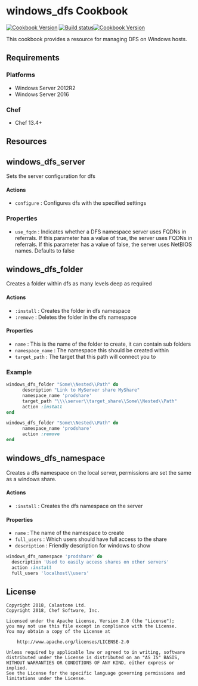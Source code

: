 # windows_dfs Cookbook

[![Cookbook Version](https://img.shields.io/cookbook/v/windows_dfs.svg)](https://supermarket.chef.io/cookbooks/windows_dfs)
[![Build status](https://ci.appveyor.com/api/projects/status/ojhleem9td663n39/branch/master?svg=true)](https://ci.appveyor.com/project/ChefWindowsCookbooks/windows-dfs/branch/master)[![Cookbook Version](https://img.shields.io/cookbook/v/windows_dfs.svg)](https://supermarket.chef.io/cookbooks/windows_dfs)

This cookbook provides a resource for managing DFS on Windows hosts.

## Requirements

### Platforms

- Windows Server 2012R2
- Windows Server 2016

### Chef

- Chef 13.4+

## Resources

## windows_dfs_server
Sets the server configuration for dfs

#### Actions

- `configure` : Configures dfs with the specified settings

### Properties

- `use_fqdn` : Indicates whether a DFS namespace server uses FQDNs in referrals. If this parameter has a value of true, the server uses FQDNs in referrals. If this parameter has a value of false, the server uses NetBIOS names. Defaults to false

## windows_dfs_folder

Creates a folder within dfs as many levels deep as required

#### Actions

- `:install` : Creates the folder in dfs namespace
- `:remove` : Deletes the folder in the dfs namespace

#### Properties

- `name` : This is the name of the folder to create, it can contain sub folders
- `namespace_name` : The namespace this should be created within
- `target_path` : The target that this path will connect you to

### Example

```ruby
windows_dfs_folder "Some\\Nested\\Path" do
      description "Link to MyServer share MyShare"
      namespace_name 'prodshare'
      target_path "\\\\server\\target_share\\Some\\Nested\\Path"
      action :install
end
```

```ruby
windows_dfs_folder "Some\\Nested\\Path" do
      namespace_name 'prodshare'
      action :remove
end
```

## windows_dfs_namespace

Creates a dfs namespace on the local server, permissions are set the same as a windows share.

#### Actions

- `:install` : Creates the dfs namespace on the server

#### Properties

- `name` : The name of the namespace to create
- `full_users` : Which users should have full access to the share
- `description` : Friendly description for windows to show

```ruby
windows_dfs_namespace 'prodshare' do
  description 'Used to easily access shares on other servers'
  action :install
  full_users 'localhost\\users'
```

## License
```
Copyright 2018, Calastone Ltd.
Copyright 2018, Chef Software, Inc.

Licensed under the Apache License, Version 2.0 (the "License");
you may not use this file except in compliance with the License.
You may obtain a copy of the License at

    http://www.apache.org/licenses/LICENSE-2.0

Unless required by applicable law or agreed to in writing, software
distributed under the License is distributed on an "AS IS" BASIS,
WITHOUT WARRANTIES OR CONDITIONS OF ANY KIND, either express or implied.
See the License for the specific language governing permissions and
limitations under the License.
```
